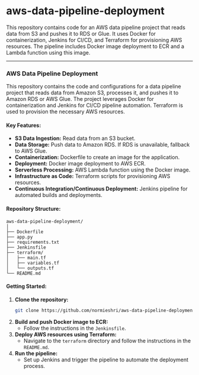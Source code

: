 # aws-data-pipeline-deployment
This repository contains code for an AWS data pipeline project that reads data from S3 and pushes it to RDS or Glue. It uses Docker for containerization, Jenkins for CI/CD, and Terraform for provisioning AWS resources. The pipeline includes Docker image deployment to ECR and a Lambda function using this image.


---

### AWS Data Pipeline Deployment

This repository contains the code and configurations for a data pipeline project that reads data from Amazon S3, processes it, and pushes it to Amazon RDS or AWS Glue. The project leverages Docker for containerization and Jenkins for CI/CD pipeline automation. Terraform is used to provision the necessary AWS resources.

#### Key Features:
- **S3 Data Ingestion:** Read data from an S3 bucket.
- **Data Storage:** Push data to Amazon RDS. If RDS is unavailable, fallback to AWS Glue.
- **Containerization:** Dockerfile to create an image for the application.
- **Deployment:** Docker image deployment to AWS ECR.
- **Serverless Processing:** AWS Lambda function using the Docker image.
- **Infrastructure as Code:** Terraform scripts for provisioning AWS resources.
- **Continuous Integration/Continuous Deployment:** Jenkins pipeline for automated builds and deployments.

#### Repository Structure:
```
aws-data-pipeline-deployment/
│
├── Dockerfile
├── app.py
├── requirements.txt
├── Jenkinsfile
├── terraform/
│   ├── main.tf
│   ├── variables.tf
│   └── outputs.tf
└── README.md
```

#### Getting Started:
1. **Clone the repository:**
   ```sh
   git clone https://github.com/normieshri/aws-data-pipeline-deployment.git
   ```
2. **Build and push Docker image to ECR:**
   - Follow the instructions in the `Jenkinsfile`.
3. **Deploy AWS resources using Terraform:**
   - Navigate to the `terraform` directory and follow the instructions in the `README.md`.
4. **Run the pipeline:**
   - Set up Jenkins and trigger the pipeline to automate the deployment process.

